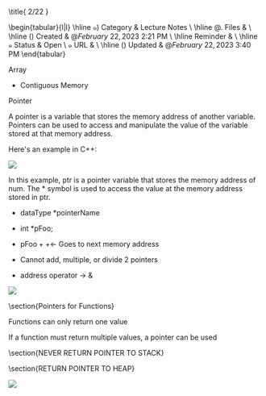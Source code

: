 \title{
$2 / 22$
}

\begin{tabular}{l|l}
\hline ๑) Category & Lecture Notes \\
\hline @. Files & \\
\hline () Created & $@ F e b r u a r y ~ 22,2023$ 2:21 PM \\
\hline Reminder & \\
\hline ๑ Status & Open \\
๑ URL & \\
\hline () Updated & $@ F e b r u a r y ~ 22,2023$ 3:40 PM
\end{tabular}

Array

- Contiguous Memory

Pointer

A pointer is a variable that stores the memory address of another variable. Pointers can be used to access and manipulate the value of the variable stored at that memory address.

Here's an example in C++:

![](https://cdn.mathpix.com/cropped/2023_03_01_cc1b2f663ae7dd1661cfg-1.jpg?height=551&width=1279&top_left_y=1742&top_left_x=271)

In this example, ptr is a pointer variable that stores the memory address of num. The * symbol is used to access the value at the memory address stored in ptr.

- dataType *pointerName

- int *pFoo;

- $\mathrm{pFoo++} \leftarrow$ Goes to next memory address

- Cannot add, multiple, or divide 2 pointers

- address operator $\rightarrow$ \&

![](https://cdn.mathpix.com/cropped/2023_03_01_cc1b2f663ae7dd1661cfg-2.jpg?height=380&width=1120&top_left_y=897&top_left_x=274)

\section{Pointers for Functions}

Functions can only return one value

If a function must return multiple values, a pointer can be used

\section{NEVER RETURN POINTER TO STACK}

\section{RETURN POINTER TO HEAP}

![](https://cdn.mathpix.com/cropped/2023_03_01_cc1b2f663ae7dd1661cfg-2.jpg?height=136&width=534&top_left_y=1840&top_left_x=274)